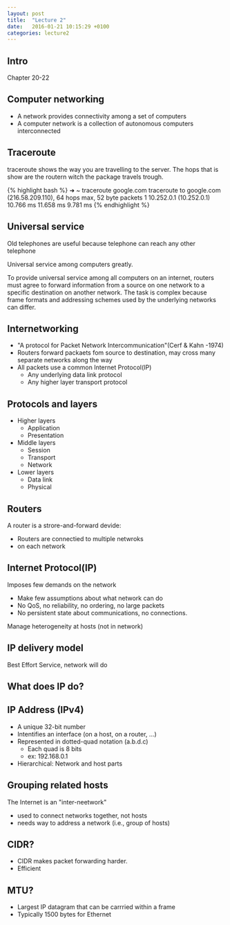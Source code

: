 ```yaml
---
layout: post
title:  "Lecture 2"
date:   2016-01-21 10:15:29 +0100
categories: lecture2
---
```




## Intro

Chapter 20-22


## Computer networking

* A network provides connectivity among a set of computers
* A computer network is a collection of autonomous computers interconnected


## Traceroute

traceroute shows the way you are travelling to the server.
The hops that is show are the routern witch the package travels trough.

{% highlight bash %}
➜  ~  traceroute google.com
traceroute to google.com (216.58.209.110), 64 hops max, 52 byte packets
 1  10.252.0.1 (10.252.0.1)  10.766 ms  11.658 ms  9.781 ms
{% endhighlight %}



## Universal service

Old telephones are useful because telephone can reach any other telephone

Universal service among computers greatly.

To provide universal service among all computers on an internet, routers must agree to forward information from a source on one network to a specific destination on another network.
The task is complex because frame formats and addressing schemes used by the underlying networks can differ.


## Internetworking

* "A protocol for Packet Network Intercommunication"(Cerf & Kahn -1974)
* Routers forward packaets fom source to destination, may cross many separate networks along the way
* All packets use a common Internet Protocol(IP)
  * Any underlying data link protocol
  * Any higher layer transport protocol



## Protocols and layers

* Higher layers
  * Application
  * Presentation
* Middle layers
  * Session
  * Transport
  * Network
* Lower layers
  * Data link
  * Physical


## Routers

A router is a strore-and-forward devide:

* Routers are connectied to multiple netwroks
* on each network


## Internet Protocol(IP)

Imposes few demands on the network

* Make few assumptions about what network can do
* No QoS, no reliability, no ordering, no large packets
* No persistent state about communications, no connections.


Manage heterogeneity at hosts (not in network)


## IP delivery model

Best Effort Service, network will do


## What does IP do?


## IP Address (IPv4)

* A unique 32-bit number
* Intentifies an interface (on a host, on a router, ...)
* Represented in dotted-quad notation (a.b.d.c)
  * Each quad is 8 bits
  * ex: 192.168.0.1
* Hierarchical: Network and host parts



## Grouping related hosts

The Internet is an "inter-neetwork"

* used to connect networks together, not hosts
* needs way to address a network (i.e., group of hosts)



## CIDR?

* CIDR makes packet forwarding harder.
* Efficient


## MTU?

* Largest IP datagram that can be carrried within a frame
* Typically 1500 bytes for Ethernet

